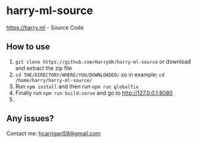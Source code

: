 # harry-ml-source
https://harry.ml - Source Code

## How to use
1. `git clone https://github.com/HarryUK/harry-ml-source` or download and extract the zip file
2. `cd THE/DIRECTORY/WHERE/YOU/DOWNLOADED/` so in example: `cd /home/harry/harry-ml-source/`
3. Run `npm install` and then run `npm run globalfix`
4. Finally run `npm run build:serve` and go to http://127.0.0.1:8080
5. 

## Any issues?
Contact me: hcarrigan59@gmail.com
